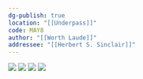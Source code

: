 ```yaml
---
dg-publish: true
location: "[[Underpass]]"
code: MAY8
author: "[[Worth Laude]]"
addressee: "[[Herbert S. Sinclair]]"
---
```

![](https://i.imgur.com/QHw6ntN.png)
![](https://i.imgur.com/NQsJGrN.png)
![](https://i.imgur.com/fGIKIWs.png)
![](https://i.imgur.com/ACeU4E4.png)

